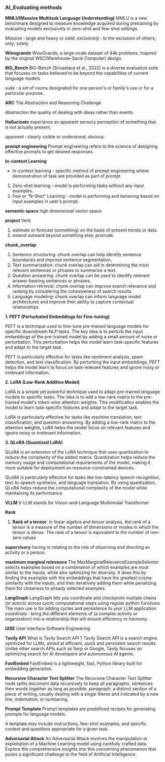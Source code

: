 ### AI_Evaluating methods
**MMLU(Massive Multitask Language Understanding)**
MMLU is a new benchmark designed to measure knowledge acquired during pretraining by evaluating models exclusively in zero-shot and few-shot settings.

*Massive* : large and heavy or solid.
*exclusively* : to the exclusion of others; only; solely.

**Winogrande**
WinoGrande, a large-scale dataset of 44k problems, inspired by the original WSC(Warehouse-Sacle Computer) design.

**BIG_Bench**
BIG-Bench (Srivastava et al., 2022) is a diverse evaluation suite that focuses on tasks believed to be beyond the capabilities of current language models

*suite* : a set of rooms designated for one person's or family's use or for a particular purpose.

**ARC**
The Abstraction and Reasoning Challenge

*Abstraction*
the quality of dealing with ideas rather than events.

**Hallucinate**
experience an apparent sensory perception of something that is not actually present.

*apparent* : clearly visible or understood; obvious.

**prompt engineering**
Prompt engineering refers to the science of designing effective prompts to get desired responses

**In-context Learning**
 * In-context learning - specific method of prompt engineering where demonstration of task are provided as part of prompt.
  1. Zero-shot learning - model is performing tasks without any
input examples.
  2. Few or “N-Shot” Learning - model is performing and behaving based on input examples in user's prompt.

**semantic space**
high dimensional vector space

**project**
Verb
1. estimate or forecast (something) on the basis of present trends or data.
2. extend outward beyond something else; protrude.

**chunk_overlap**
1. Sentence structuring: chunk overlap can help identify sentence boundaries and improve sentence segmentation.
2. Text summarization: chunk overlap can aid in determining the most relevant sentences or phrases to summarize a text.
3. Question answering: chunk overlap can be used to identify relevant answer-bearing sentences or phrases.
4. Information retrieval: chunk overlap can improve search relevance and ranking by considering the cohesiveness of search results.
5. Language modeling: chunk overlap can inform language model architectures and improve their ability to capture contextual relationships.

**1. PEFT (Perturbated Embeddings for Fine-tuning)**

PEFT is a technique used to fine-tune pre-trained language models for specific downstream NLP tasks. The key idea is to perturb the input embeddings of the pre-trained model by adding a small amount of noise or perturbation. This perturbation helps the model learn task-specific features and adapt to the target task.

PEFT is particularly effective for tasks like sentiment analysis, spam detection, and text classification. By perturbing the input embeddings, PEFT helps the model learn to focus on task-relevant features and ignore noisy or irrelevant information.

**2. LoRA (Low-Rank Additive Model)**

LoRA is a simple yet powerful technique used to adapt pre-trained language models to specific tasks. The idea is to add a low-rank matrix to the pre-trained model's token-wise attention weights. This modification enables the model to learn task-specific features and adapt to the target task.

LoRA is particularly effective for tasks like machine translation, text classification, and question answering. By adding a low-rank matrix to the attention weights, LoRA helps the model focus on relevant features and ignore noisy or irrelevant information.

**3. QLoRA (Quantized LoRA)**

QLoRA is an extension of the LoRA technique that uses quantization to reduce the complexity of the added matrix. Quantization helps reduce the memory usage and computational requirements of the model, making it more suitable for deployment on resource-constrained devices.

QLoRA is particularly effective for tasks like low-latency speech recognition, text-to-speech synthesis, and language translation. By using quantization, QLoRA helps reduce the computational complexity of the model while maintaining its performance.

**VLLM**
V-LLM stands for Vision-and-Language Multimodal Transformer

**Rank**
1. **Rank of a tensor**: In linear algebra and tensor analysis, the rank of a tensor is a measure of the number of dimensions or modes in which the tensor is dense. The rank of a tensor is equivalent to the number of non-zero values

**supervisory**
having or relating to the role of observing and directing an activity or a person.

**maximum marginal relevance**
The MaxMarginalRelevanceExampleSelector selects examples based on a combination of which examples are most similar to the inputs, while also optimizing for diversity. It does this by finding the examples with the embeddings that have the greatest cosine similarity with the inputs, and then iteratively adding them while penalizing them for closeness to already selected examples.

**LangGraph**
LangGraph lets you coordinate and checkpoint multiple chains (or actors) across cyclic computational steps using regular python functions
The main use is for adding cycles and persistence to your LLM application
*coordinate* : bring the different elements of (a complex activity or organization) into a relationship that will ensure efficiency or harmony.


**UISE**
User interface Software Engineering

**Tavily API**
What is Tavily Search API ?
Tavily Search API is a search engine optimized for LLMs, aimed at efficient, quick and persistent search results. Unlike other search APIs such as Serp or Google, Tavily focuses on optimizing search for AI developers and autonomous AI agents.

**FastEmbed**
FastEmbed is a lightweight, fast, Python library built for embedding generation.

**Recursive Character Text Splitter**
The Recursive Character Text Splitter node splits document data recursively to keep all paragraphs, sentences then words together as long as possible.
*paragraph*: a distinct section of a piece of writing, usually dealing with a single theme and indicated by a new line, indentation, or numbering.

**Prompt Template**
Prompt templates are predefined recipes for generating prompts for language models.

A template may include instructions, few-shot examples, and specific context and questions appropriate for a given task.

**Adversarial Attack**
An Adversarial Attack involves the manipulation or exploitation of a Machine Learning model using carefully crafted data. Explore the comprehensive insights into this concerning phenomenon that poses a significant challenge to the field of Artificial Intelligence.